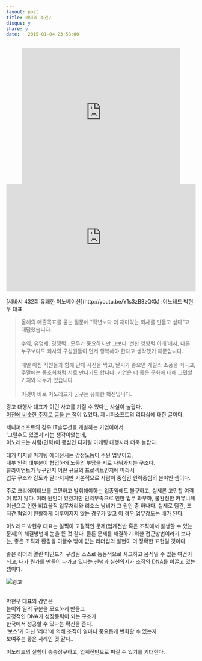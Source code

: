 ```yaml
---
layout: post
title: 리더의 조건2
disqus: y
share: y
date:   2015-01-04 23:58:00
---
```


<center>
<embed src="http://www.youtube.com/v/Y1s3zB8zQXk?version=3&amp;hl=ko_KR&amp;vq=hd720" type="application/x-shockwave-flash" width="420" height="360" ="always" allowfullscreen="true"></embed>
</center>

<style>.embed-container { position: relative; padding-bottom: 56.25%; height: 0; overflow: hidden; max-width: 100%; } .embed-container iframe, .embed-container object, .embed-container embed { position: absolute; top: 0; left: 0; width: 100%; height: 100%; }</style><div class='embed-container'><iframe src="https://www.youtube.com/embed/x815A21RIto?rel=0&amp;showinfo=0" frameborder="0" allowfullscreen></iframe></div>

</br>
[세바시 432회 유쾌한 이노베이션](http://youtu.be/Y1s3zB8zQXk)
:이노레드 박현우 대표


>올해의 매출목표를 묻는 질문에 "작년보다 더 재미있는 회사를 만들고 싶다"고 대답했습니다. </br></br>
수익, 유명세, 경쟁력.. 모두가 중요하지만 그보다 ‘선한 영향력 아래’에서, 다른 누구보다도 회사의 구성원들이 먼저 행복해야 한다고 생각했기 때문입니다. 
</br></br>
>매일 아침 직원들과 함께 단체 사진을 찍고, 날씨가 좋으면 게릴라 소풍을 떠나고, 주말에는 동호회처럼 서로 만나기도 합니다. 기업은 더 좋은 문화에 대해 고민할 가치와 의무가 있습니다. 
</br></br>
>이것이 바로 이노레드가 꿈꾸는 유쾌한 혁신입니다. 




광고 대행사 대표가 이런 사고를 가질 수 있다는 사실이 놀랍다. </br>
[이전에 비슷한 주제로 글을 쓴 적](http://beatshon.github.io/2013/02/03/leader/)이 있었다. 제니퍼소프트의 리더십에 대한 글이다.</br>

제니퍼소프트의 경우 IT솔루션을 개발하는 기업이어서</br>
'그럴수도 있겠지'라는 생각이었는데, </br>
이노레드는 사람(인력)이 중심인 디지털 마케팅 대행사라 더욱 놀랍다. </br>

대개 디지털 마케팅 에이전시는 감정노동이 주된 업무이고, </br>
내부 인력 대부분이 협업하에 노동의 부담을 서로 나눠가지는 구조다. </br>
클라이언트가 누구인지 어떤 규모의 프로젝트인지에 따라서 </br>
업무 구조와 강도가 달라지지만 기본적으로 사람이 중심인 인력중심의 분야인 셈이다.</br>

 
주로 크리에이티브를 고민하고 발휘해야하는 업종임에도 불구하고, 
실제론 고민할 여력이 많지 않다. 여러 원인이 있겠지만 인력부족으로 인한 업무 과부하, 불완전한 커뮤니케이션으로 인한 비효율적 업무처리와 리소스 낭비가 
그 원인 중 하나다. 실제로 팀간, 조직간 협업이 원활하게 이루어지지 않는 경우가 많고 이 경우 업무강도는 배가 된다. 

이노레드 박현우 대표는 일찍이 고질적인 문제(업계전반 혹은 조직에서 발생할 수 있는 문제)의 해결방법에 눈을 뜬 것 같다. 물론 문제를 해결하기 위한 접근방법이라기 보다는, 좋은 조직과 환경을 이끌수 밖에 없는 리더십의 발현이 더 정확한 표현일 것이다. 

좋은 리더의 열린 마인드가
구성원 스스로 능동적으로 사고하고 움직일 수 있는 여건이 되고,
내가 뭔가를 만들어 나가고 있다는 신념과 실천의지가 조직의 DNA를 이끌고 있는 셈이다. 

![광고](http://beatshon.github.com/images/leader2.jpg)

</br>
박현우 대표의 강연은 </br>
놀이와 일의 구분을 모호하게 만들고 </br>
긍정적인 DNA가 성장동력이 되는 구조가 </br>
한국에서 성공할 수 있다는 확신을 준다. </br>
'보스'가 아닌 '리더'에 의해 조직이 얼마나 풍요롭게 변화할 수 있는지 </br>보여주는
좋은 사례인 것 같다.. 

이노레드의 실험이 승승장구하고, 업계전반으로 퍼질 수 있기를 기대한다. 
   